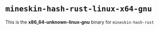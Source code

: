 # `mineskin-hash-rust-linux-x64-gnu`

This is the **x86_64-unknown-linux-gnu** binary for `mineskin-hash-rust`
